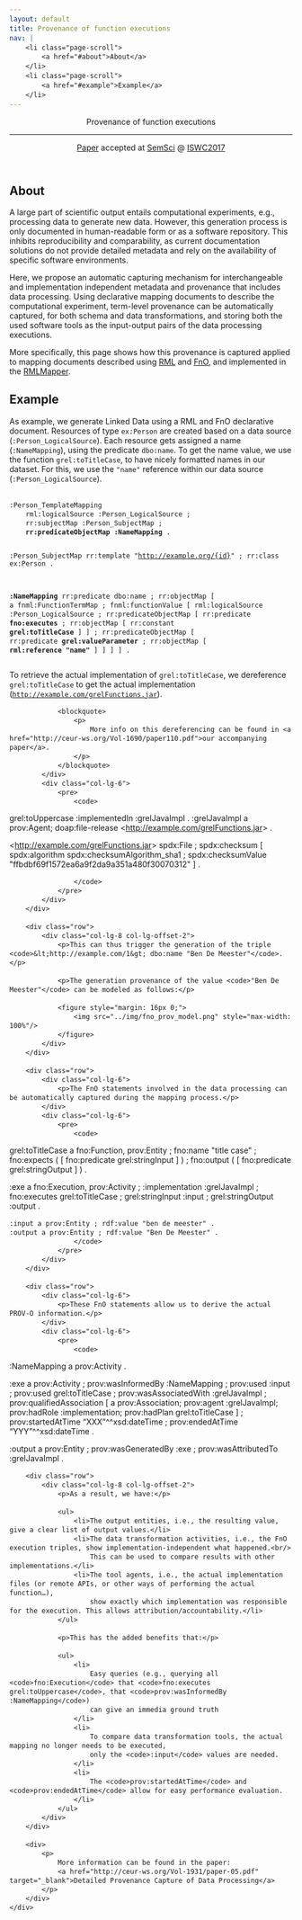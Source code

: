 ```yaml
---
layout: default
title: Provenance of function executions
nav: |
    <li class="page-scroll">
        <a href="#about">About</a>
    </li>
    <li class="page-scroll">
        <a href="#example">Example</a>
    </li>
---
```


<!-- Header -->
<header>
    <div class="container">
        <div class="row">
            <div class="col-lg-12">
                <!--<img class="img-responsive" src="img/profile.png" alt="">-->
                <div class="intro-text">
                    <span class="name">Provenance of function executions</span>
                    <hr class="star-light">
                    <span class="skills"><a href="http://ceur-ws.org/Vol-1931/paper-05.pdf" target="_blank">Paper</a> accepted at <a href="https://semsci.github.io/semSci2017/" target="_blank">SemSci</a> @ <a href="https://iswc2017.semanticweb.org" target="_blank">ISWC2017</a></span>
                </div>
            </div>
        </div>
    </div>
</header>

<!-- About Section -->
<section id="about">
    <div class="container">
        <div class="row">
            <div class="col-lg-12 text-center">
                <h2>About</h2>
            </div>
        </div>
        <div class="row">
            <div class="col-lg-8 col-lg-offset-2">
                <p>
                    A large part of scientific output entails computational experiments,
                    e.g., processing data to generate new data.
                    However, this generation process
                    is only documented in human-readable form or as a software repository.
                    This inhibits reproducibility and comparability,
                    as current documentation solutions do not provide detailed metadata
                    and rely on the availability of specific software environments.
                </p>
                <p>
                    Here, we propose an automatic capturing mechanism
                    for interchangeable and implementation independent
                    metadata and provenance
                    that includes data processing.
                    Using declarative mapping documents to describe the computational experiment,
                    term-level provenance can be automatically captured,
                    for both schema and data transformations,
                    and storing both the used software tools as the input-output pairs of the data processing executions.
                </p>
                <p>
                    More specifically, this page shows how this provenance is captured
                    applied to mapping documents described using <a href="http://rml.io">RML</a> and <a href="https://fno.io">FnO</a>,
                    and implemented in the <a href="https://github.com/RMLio/RML-Mapper">RMLMapper</a>.
                </p>
            </div>
        </div>
    </div>
</section>

<!-- Example Section -->
<section id="example">
    <div class="container">
        <div class="row">
            <div class="col-lg-12 text-center">
                <h2>Example</h2>
            </div>
        </div>
        <div class="row">
            <div class="col-lg-6">
                <p>
                    As example, we generate Linked Data using a RML and FnO declarative document.
                    Resources of type <code>ex:Person</code> are created based on a data source (<code>:Person_LogicalSource</code>).
                    Each resource gets assigned a name (<code>:NameMapping</code>),
                    using the predicate <code>dbo:name</code>.
                    To get the name value, we use the function <code>grel:toTitleCase</code>,
                    to have nicely formatted names in our dataset.
                    For this, we use the <code>"name"</code> reference within our data source (<code>:Person_LogicalSource</code>).
                </p>
            </div>
            <div class="col-lg-6">
                <pre>
                    <code>
:Person_TemplateMapping
    rml:logicalSource :Person_LogicalSource ;
    rr:subjectMap :Person_SubjectMap ;
    <strong>rr:predicateObjectMap :NameMapping</strong> .

:Person_SubjectMap
    rr:template "http://example.org/{id}" ;
    rr:class ex:Person .

<strong>:NameMapping</strong>
    rr:predicate dbo:name ;
    rr:objectMap [
        a fnml:FunctionTermMap ;
        fnml:functionValue [
            rml:logicalSource :Person_LogicalSource ;
            rr:predicateObjectMap [
                rr:predicate <strong>fno:executes</strong> ;
                rr:objectMap [ rr:constant <strong>grel:toTitleCase</strong> ] ] ;
            rr:predicateObjectMap [
                rr:predicate <strong>grel:valueParameter</strong> ;
                rr:objectMap [ <strong>rml:reference "name"</strong> ] ]
        ]
    ] .
                    </code>
                </pre>
            </div>
        </div>
        <div class="row">
            <div class="col-lg-6">
                <p>
                    To retrieve the actual implementation of <code>grel:toTitleCase</code>,
                    we dereference <code>grel:toTitleCase</code> to get the actual implementation (<code>http://example.com/grelFunctions.jar</code>).
                </p>

                <blockquote>
                    <p>
                        More info on this dereferencing can be found in <a href="http://ceur-ws.org/Vol-1690/paper110.pdf">our accompanying paper</a>.
                    </p>
                </blockquote>
            </div>
            <div class="col-lg-6">
                <pre>
                    <code>
grel:toUppercase :implementedIn :grelJavaImpl .
:grelJavaImpl a prov:Agent;
    doap:file-release &lt;http://example.com/grelFunctions.jar&gt; .

&lt;http://example.com/grelFunctions.jar&gt; spdx:File ;
spdx:checksum [
	spdx:algorithm spdx:checksumAlgorithm_sha1 ;
	spdx:checksumValue "ffbdbf69f1572ea6a9f2da9a351a480f30070312"
] .

                    </code>
                </pre>
            </div>
        </div>

        <div class="row">
            <div class="col-lg-8 col-lg-offset-2">
                <p>This can thus trigger the generation of the triple <code>&lt;http://example.com/1&gt; dbo:name "Ben De Meester"</code>.</p>

                <p>The generation provenance of the value <code>"Ben De Meester"</code> can be modeled as follows:</p>

                <figure style="margin: 16px 0;">
                    <img src="../img/fno_prov_model.png" style="max-width: 100%"/>
                </figure>
            </div>
        </div>

        <div class="row">
            <div class="col-lg-6">
                <p>The FnO statements involved in the data processing can be automatically captured during the mapping process.</p>
            </div>
            <div class="col-lg-6">
                <pre>
                    <code>
grel:toTitleCase a fno:Function, prov:Entity ;
    fno:name "title case" ;
    fno:expects ( [ fno:predicate grel:stringInput ] ) ;
    fno:output ( [ fno:predicate grel:stringOutput ] ) .

:exe a fno:Execution, prov:Activity ;
    :implementation :grelJavaImpl ;
    fno:executes grel:toTitleCase ;
    grel:stringInput :input ;
    grel:stringOutput :output .

    :input a prov:Entity ; rdf:value "ben de meester" .
    :output a prov:Entity ; rdf:value "Ben De Meester" .
                    </code>
                </pre>
            </div>
        </div>

        <div class="row">
            <div class="col-lg-6">
                <p>These FnO statements allow us to derive the actual PROV-O information.</p>
            </div>
            <div class="col-lg-6">
                <pre>
                    <code>
:NameMapping a prov:Activity .

:exe a prov:Activity ;
    prov:wasInformedBy :NameMapping ;
    prov:used :input ;
    prov:used grel:toTitleCase ;
    prov:wasAssociatedWith :grelJavaImpl ;
    prov:qualifiedAssociation [
        a prov:Association;
        prov:agent   :grelJavaImpl;
        prov:hadRole :implementation;
        prov:hadPlan grel:toTitleCase
    ] ;
    prov:startedAtTime “XXX”^^xsd:dateTime ;
    prov:endedAtTime “YYY”^^xsd:dateTime .

:output a prov:Entity ;
    prov:wasGeneratedBy :exe ;
    <span class="text-muted">prov:wasAttributedTo :grelJavaImpl</span> .
                    </code>
                </pre>
            </div>
        </div>

        <div class="row">
            <div class="col-lg-8 col-lg-offset-2">
                <p>As a result, we have:</p>

                <ul>
                    <li>The output entities, i.e., the resulting value, give a clear list of output values.</li>
                    <li>The data transformation activities, i.e., the FnO execution triples, show implementation-independent what happened.<br/>
                        This can be used to compare results with other implementations.</li>
                    <li>The tool agents, i.e., the actual implementation files (or remote APIs, or other ways of performing the actual function…),
                        show exactly which implementation was responsible for the execution. This allows attribution/accountability.</li>
                </ul>

                <p>This has the added benefits that:</p>

                <ul>
                    <li>
                        Easy queries (e.g., querying all <code>fno:Execution</code> that <code>fno:executes grel:toUppercase</code>, that <code>prov:wasInformedBy :NameMapping</code>)
                        can give an immedia ground truth
                    </li>
                    <li>
                        To compare data transformation tools, the actual mapping no longer needs to be executed,
                        only the <code>:input</code> values are needed.
                    </li>
                    <li>
                        The <code>prov:startedAtTime</code> and <code>prov:endedAtTime</code> allow for easy performance evaluation.
                    </li>
                </ul>
            </div>
        </div>

        <div>
            <p>
                More information can be found in the paper:
                <a href="http://ceur-ws.org/Vol-1931/paper-05.pdf" target="_blank">Detailed Provenance Capture of Data Processing</a>
            </p>
        </div>
    </div>
</section>
